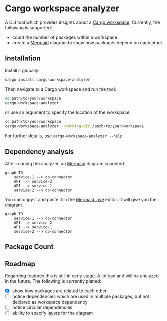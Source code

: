 # Cargo workspace analyzer

A CLI tool which provides insights about
a [Cargo workspace](https://doc.rust-lang.org/book/ch14-03-cargo-workspaces.html). Currently, the following is
supported:

- count the number of packages within a workspace
- create a [Mermaid](https://mermaid.js.org/) diagram to show how packages depend on each other

## Installation

Install it globally:

 ```sh
 cargo install cargo-workspace-analyzer
 ```

Then navigate to a Cargo workspace and run the tool:

 ```sh
 cd path/to/your/workspace
 cargo-workspace-analyzer
 ```

or use an argument to specify the location of the workspace.

 ```sh
 cd path/to/your/workspace
 cargo-workspace-analyzer --working-dir /path/to/your/workspace
 ```

For further details, use `cargo-workspace-analyzer --help`

## Dependency analysis

After running the analyzer, an [Mermaid](https://mermaid.js.org/)  diagram is printed.

```shell
graph TD
    service-1 --> db-connector
    API --> service-2
    API --> service-1
    service-2 --> db-connector
```

You can copy it and paste it in the [Mermaid Live](https://mermaid.live/) editor. It will give you the diagram.

```mermaid
graph TD
    service-1 --> db-connector
    API --> service-2
    API --> service-1
    service-2 --> db-connector
```

[//]: # (<img src="https://www.mermaidchart.com/raw/4a0accd0-450c-4d4c-b602-13dd0000449d?theme=light&version=v0.1&format=svg&format=svg" alt="component-diagram">)

## Package Count

## Roadmap

Regarding features this is still in early stage. A lot can and will be analyzed in the future. The following is
currently planed:

- [x] show how packages are related to each other
- [ ] notice dependencies which are used in multiple packages, but not declared as workspace dependency
- [ ] notice circular dependencies
- [ ] ability to specify layers for the diagram